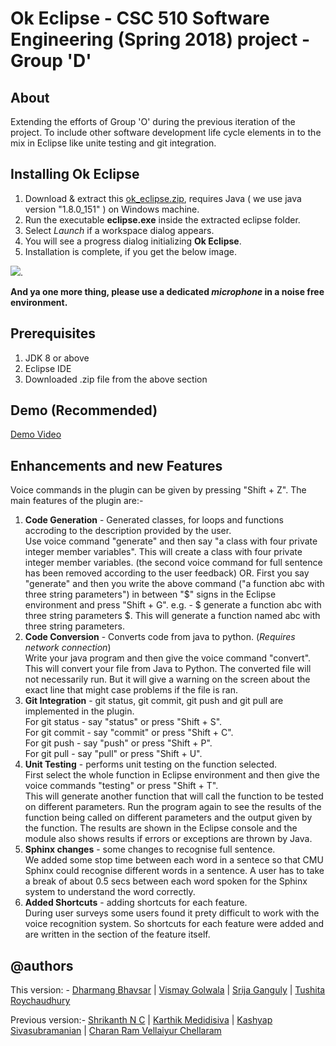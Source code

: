 
# Ok Eclipse - CSC 510 Software Engineering (Spring 2018) project - Group 'D' <Enter>[](https://github.com/dharmangbhavsar/ok-eclipse) 

## About
Extending the efforts of Group 'O' during the previous iteration of the project. To include other software development life cycle elements in to the mix in Eclipse like unite testing and git integration.

## Installing Ok Eclipse

1. Download & extract this [ok_eclipse.zip](https://drive.google.com/open?id=1mSrwdvPe4_BD487jVamrombuNvbGmr3k), requires Java ( we use java version "1.8.0_151" ) on Windows machine.
1. Run the executable **eclipse.exe** inside the extracted eclipse folder. 
1. Select *Launch* if a workspace dialog appears.
1. You will see a progress dialog initializing **Ok Eclipse**. 
1. Installation is complete, if you get the below image.

![](https://github.com/snaraya7/Ok_Eclipse/blob/master/img/success1.JPG).

**And ya one more thing, please use a dedicated _microphone_ in a noise free environment.**

## Prerequisites  
1. JDK 8 or above  
1. Eclipse IDE  
1. Downloaded .zip file from the above section

## Demo (Recommended)
[Demo Video](https://drive.google.com/file/d/1ZylbIDkCvG9A_uAloH3o2l2N0H8rdYcG/view)

## Enhancements and new Features
Voice commands in the plugin can be given by pressing "Shift + Z".
The main features of the plugin are:-   
1) **Code Generation** - Generated classes, for loops and functions accroding to the description provided by the user.  
Use voice command "generate" and then say "a class with four private integer member variables". This will create a class with four private integer member variables. (the second voice command for full sentence has been removed according to the user feedback) OR. First you say "generate" and then you write the above command ("a function abc with three string parameters") in between "$" signs in the Eclipse environment and press "Shift + G". e.g. - $ generate a function abc with three string parameters $. This will generate a function named abc with three string parameters.  
2) **Code Conversion** - Converts code from java to python. (*Requires network connection*)  
Write your java program and then give the voice command "convert". This will convert your file from Java to Python. The converted file will not necessarily run. But it will give a warning on the screen about the exact line that might case problems if the file is ran.  
3) **Git Integration** - git status, git commit, git push and git pull are implemented in the plugin.   
For git status - say "status" or press "Shift + S".  
For git commit - say "commit" or press "Shift + C".  
For git push - say "push" or press "Shift + P".  
For git pull - say "pull" or press "Shift + U".  
4) **Unit Testing** - performs unit testing on the function selected.  
First select the whole function in Eclipse environment and then give the voice commands "testing" or press "Shift + T".  
This will generate another function that will call the function to be tested on different parameters. Run the program again to see the results of the function being called on different parameters and the output given by the function. The results are shown in the Eclipse console and the module also shows results if errors or exceptions are thrown by Java.  
5) **Sphinx changes** - some changes to recognise full sentence.  
We added some stop time between each word in a sentece so that CMU Sphinx could recognise different words in a sentence. A user has to take a break of about 0.5 secs between each word spoken for the Sphinx system to understand the word correctly.  
6) **Added Shortcuts** - adding shortcuts for each feature.  
During user surveys some users found it prety difficult to work with the voice recognition system. So shortcuts for each feature were added and are written in the section of the feature itself.  

## @authors
This version: - 
[Dharmang Bhavsar](https://www.linkedin.com/in/dharmangbhavsar) | [Vismay Golwala](https://github.com/vismay-golwala) | [Srija Ganguly](https://github.com/SrijaGanguly) | [Tushita Roychaudhury](https://github.com/tushitarc)

Previous version:-
[Shrikanth N C](https://www.linkedin.com/in/shrikanthnc/) | [Karthik Medidisiva](https://github.com/kmedidi)   | [Kashyap Sivasubramanian](https://github.com/ksivasu)   | [Charan Ram Vellaiyur Chellaram](https://github.com/cvellai)  





